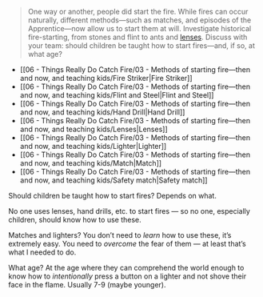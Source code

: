 > One way or another, people did start the fire. While fires can occur naturally, different methods—such as matches, and episodes of the Apprentice—now allow us to start them at will. Investigate historical fire-starting, from stones and flint to ants and [lenses](https://www.youtube.com/watch?v=0ZNsfx7soUs). Discuss with your team: should children be taught how to start fires—and, if so, at what age?

- [[06 - Things Really Do Catch Fire/03 - Methods of starting fire—then and now, and teaching kids/Fire Striker\|Fire Striker]]
- [[06 - Things Really Do Catch Fire/03 - Methods of starting fire—then and now, and teaching kids/Flint and Steel\|Flint and Steel]]
- [[06 - Things Really Do Catch Fire/03 - Methods of starting fire—then and now, and teaching kids/Hand Drill\|Hand Drill]]
- [[06 - Things Really Do Catch Fire/03 - Methods of starting fire—then and now, and teaching kids/Lenses\|Lenses]]
- [[06 - Things Really Do Catch Fire/03 - Methods of starting fire—then and now, and teaching kids/Lighter\|Lighter]]
- [[06 - Things Really Do Catch Fire/03 - Methods of starting fire—then and now, and teaching kids/Match\|Match]]
- [[06 - Things Really Do Catch Fire/03 - Methods of starting fire—then and now, and teaching kids/Safety match\|Safety match]]


Should children be taught how to start fires? Depends on what.

No one uses lenses, hand drills, etc. to start fires — so no one, especially children, should know how to use these.

Matches and lighters? You don’t need to *learn* how to use these, it’s extremely easy. You need to *overcome* the fear of them — at least that’s what I needed to do.

What age? At the age where they can comprehend the world enough to know how to *intentionally* press a button on a lighter and not shove their face in the flame. Usually 7-9 (maybe younger).
